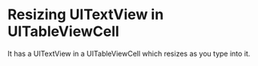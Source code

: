 # Resizing UITextView in UITableViewCell

It has a UITextView in a UITableViewCell which resizes as you type into it.
